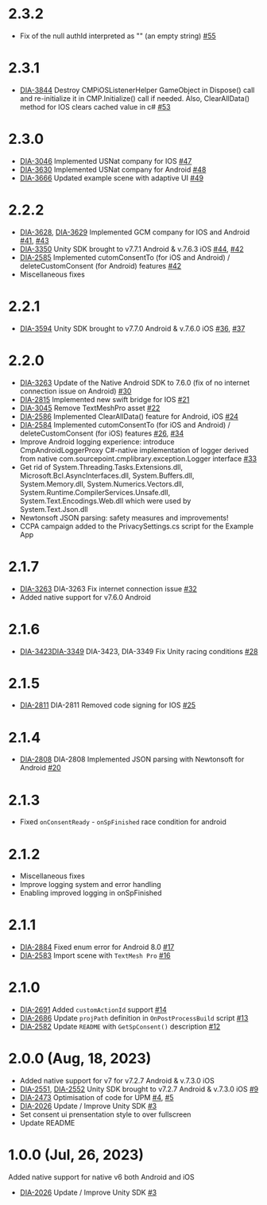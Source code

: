 # 2.3.2
* Fix of the null authId interpreted as "" (an empty string) [#55](https://github.com/SourcePointUSA/unity-sdk/pull/55)

# 2.3.1
* [DIA-3844](https://sourcepoint.atlassian.net/browse/DIA-3844) Destroy CMPiOSListenerHelper GameObject in Dispose() call and re-initialize it in CMP.Initialize() call if needed. Also, ClearAllData() method for IOS clears cached value in c# [#53](https://github.com/SourcePointUSA/unity-sdk/pull/53)

# 2.3.0
* [DIA-3046](https://sourcepoint.atlassian.net/browse/DIA-3046) Implemented USNat company for IOS [#47](https://github.com/SourcePointUSA/unity-sdk/pull/47)
* [DIA-3630](https://sourcepoint.atlassian.net/browse/DIA-3630) Implemented USNat company for Android [#48](https://github.com/SourcePointUSA/unity-sdk/pull/48)
* [DIA-3666](https://sourcepoint.atlassian.net/browse/DIA-3666) Updated example scene with adaptive UI [#49](https://github.com/SourcePointUSA/unity-sdk/pull/49)

# 2.2.2
* [DIA-3628](https://sourcepoint.atlassian.net/browse/DIA-3628), [DIA-3629](https://sourcepoint.atlassian.net/browse/DIA-3629) Implemented GCM company for IOS and Android [#41](https://github.com/SourcePointUSA/unity-sdk/pull/41), [#43](https://github.com/SourcePointUSA/unity-sdk/pull/43)
* [DIA-3350](https://sourcepoint.atlassian.net/browse/DIA-3350) Unity SDK brought to v7.7.1 Android & v.7.6.3 iOS [#44](https://github.com/SourcePointUSA/unity-sdk/pull/44), [#42](https://github.com/SourcePointUSA/unity-sdk/pull/42)
* [DIA-2585](https://sourcepoint.atlassian.net/browse/DIA-2585) Implemented cutomConsentTo (for iOS and Android) / deleteCustomConsent (for Android) features [#42](https://github.com/SourcePointUSA/unity-sdk/pull/42)
* Miscellaneous fixes

# 2.2.1
* [DIA-3594](https://sourcepoint.atlassian.net/browse/DIA-3594) Unity SDK brought to v7.7.0 Android & v.7.6.0 iOS [#36](https://github.com/SourcePointUSA/unity-sdk/pull/36), [#37](https://github.com/SourcePointUSA/unity-sdk/pull/37)

# 2.2.0
* [DIA-3263](https://sourcepoint.atlassian.net/browse/DIA-3263) Update of the Native Android SDK to 7.6.0 (fix of no internet connection issue on Android) [#30](https://github.com/SourcePointUSA/unity-sdk/pull/30)
* [DIA-2815](https://sourcepoint.atlassian.net/browse/DIA-2815) Implemented new swift bridge for IOS [#21](https://github.com/SourcePointUSA/unity-sdk/pull/21)
* [DIA-3045](https://sourcepoint.atlassian.net/browse/DIA-3045) Remove TextMeshPro asset [#22](https://github.com/SourcePointUSA/unity-sdk/pull/22)
* [DIA-2586](https://sourcepoint.atlassian.net/browse/DIA-2586) Implemented ClearAllData() feature for Android, iOS [#24](https://github.com/SourcePointUSA/unity-sdk/pull/24)
* [DIA-2584](https://sourcepoint.atlassian.net/browse/DIA-2584) Implemented cutomConsentTo (for iOS and Android) / deleteCustomConsent (for iOS) features [#26](https://github.com/SourcePointUSA/unity-sdk/pull/26), [#34](https://github.com/SourcePointUSA/unity-sdk/pull/34)
* Improve Android logging experience: introduce CmpAndroidLoggerProxy C#-native implementation of logger derived from native com.sourcepoint.cmplibrary.exception.Logger interface [#33](https://github.com/SourcePointUSA/unity-sdk/pull/33)
* Get rid of System.Threading.Tasks.Extensions.dll, Microsoft.Bcl.AsyncInterfaces.dll, System.Buffers.dll, System.Memory.dll, System.Numerics.Vectors.dll, System.Runtime.CompilerServices.Unsafe.dll, System.Text.Encodings.Web.dll which were used by System.Text.Json.dll
* Newtonsoft JSON parsing: safety measures and improvements!
* CCPA campaign added to the PrivacySettings.cs script for the Example App

# 2.1.7
* [DIA-3263](https://sourcepoint.atlassian.net/browse/DIA-3263) DIA-3263 Fix internet connection issue [#32](https://github.com/SourcePointUSA/unity-sdk/pull/32)
* Added native support for v7.6.0 Android

# 2.1.6
* [DIA-3423](https://sourcepoint.atlassian.net/browse/DIA-3423)[DIA-3349](https://sourcepoint.atlassian.net/browse/DIA-3349) DIA-3423, DIA-3349 Fix Unity racing conditions [#28](https://github.com/SourcePointUSA/unity-sdk/pull/28)

# 2.1.5
* [DIA-2811](https://sourcepoint.atlassian.net/browse/DIA-2811) DIA-2811 Removed code signing for IOS [#25](https://github.com/SourcePointUSA/unity-sdk/pull/25)

# 2.1.4
* [DIA-2808](https://sourcepoint.atlassian.net/browse/DIA-2808) DIA-2808 Implemented JSON parsing with Newtonsoft for Android [#20](https://github.com/SourcePointUSA/unity-sdk/pull/20)

# 2.1.3
* Fixed `onConsentReady` - `onSpFinished` race condition for android

# 2.1.2
* Miscellaneous fixes
* Improve logging system and error handling
* Enabling improved logging in onSpFinished

# 2.1.1
* [DIA-2884](https://sourcepoint.atlassian.net/browse/DIA-2884) Fixed enum error for Android 8.0 [#17](https://github.com/SourcePointUSA/unity-sdk/pull/17)
* [DIA-2583](https://sourcepoint.atlassian.net/browse/DIA-2583) Import scene with `TextMesh Pro` [#16](https://github.com/SourcePointUSA/unity-sdk/pull/16)

# 2.1.0
* [DIA-2691](https://sourcepoint.atlassian.net/browse/DIA-2691) Added `customActionId` support [#14](https://github.com/SourcePointUSA/unity-sdk/pull/14)
* [DIA-2686](https://sourcepoint.atlassian.net/browse/DIA-2686) Update `projPath` definition in `OnPostProcessBuild` script [#13](https://github.com/SourcePointUSA/unity-sdk/pull/13)
* [DIA-2582](https://sourcepoint.atlassian.net/browse/DIA-2682) Update `README` with `GetSpConsent()` description [#12](https://github.com/SourcePointUSA/unity-sdk/pull/12)

# 2.0.0 (Aug, 18, 2023)
* Added native support for v7 for v7.2.7 Android & v.7.3.0 iOS 
* [DIA-2551](https://sourcepoint.atlassian.net/browse/DIA-2551), [DIA-2552](https://sourcepoint.atlassian.net/browse/DIA-2552) Unity SDK brought to v7.2.7 Android & v.7.3.0 iOS [#9](https://github.com/SourcePointUSA/unity-sdk/pull/9)
* [DIA-2473](https://sourcepoint.atlassian.net/browse/DIA-2473) Optimisation of code for UPM [#4](https://github.com/SourcePointUSA/unity-sdk/pull/4), [#5](https://github.com/SourcePointUSA/unity-sdk/pull/5)
* [DIA-2026](https://sourcepoint.atlassian.net/browse/DIA-2026) Update / Improve Unity SDK [#3](https://github.com/SourcePointUSA/unity-sdk/pull/3)
* Set consent ui prensentation style to over fullscreen
* Update README

# 1.0.0 (Jul, 26, 2023)
Added native support for native v6 both Android and iOS 
* [DIA-2026](https://sourcepoint.atlassian.net/browse/DIA-2026) Update / Improve Unity SDK [#3](https://github.com/SourcePointUSA/unity-sdk/pull/3)
